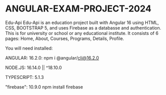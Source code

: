 # ANGULAR-EXAM-PROJECT-2024

Edu-Api
Edu-Api is an education project built with Angular 16 using HTML, CSS, BOOTSTRAP 5, and uses Firebase as a databasse and authentication. 
This is for university or school or any educational institute. It consists of 6 pages: Home, About, Courses, Programs, Details, Profile.

You will need installed:

ANGULAR:	16.2.0: npm i @angular/cli@16.2.0

NODE.JS: 16.14.0 || ^18.10.0	 

TYPESCRIPT: 5.1.3

"firebase": 10.9.0 npm install firebase
